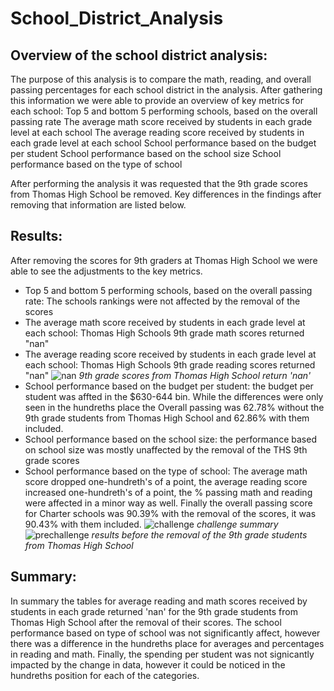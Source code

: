 # School_District_Analysis
## Overview of the school district analysis:
The purpose of this analysis is to compare the math, reading, and overall passing percentages for each school district in the analysis.  After gathering this information we were able to provide an overview of key metrics for each school:
Top 5 and bottom 5 performing schools, based on the overall passing rate
The average math score received by students in each grade level at each school
The average reading score received by students in each grade level at each school
School performance based on the budget per student
School performance based on the school size 
School performance based on the type of school 

After performing the analysis it was requested that the 9th grade scores from Thomas High School be removed.  Key differences in the findings after removing that information are listed below.

## Results:
After removing the scores for 9th graders at Thomas High School we were able to see the adjustments to the key metrics.
- Top 5 and bottom 5 performing schools, based on the overall passing rate: The schools rankings were not affected by the removal of the scores
- The average math score received by students in each grade level at each school: Thomas High Schools 9th grade math scores returned "nan"
- The average reading score received by students in each grade level at each school: Thomas High Schools 9th grade reading scores returned "nan"
![nan](https://user-images.githubusercontent.com/91269696/149867068-ac03c290-db7b-4d6f-b87f-8b1afd27ac06.PNG)
*9th grade scores from Thomas High School return 'nan'*
- School performance based on the budget per student: the budget per student was affted in the $630-644 bin.  While the differences were only seen in the hundreths place the Overall passing was 62.78% without the 9th grade students from Thomas High School and 62.86% with them included.
- School performance based on the school size: the performance based on school size was mostly unaffected by the removal of the THS 9th grade scores
- School performance based on the type of school: The average math score dropped one-hundreth's of a point, the average reading score increased one-hundreth's of a point, the % passing math and reading were affected in a minor way as well. Finally the overall passing score for Charter schools was 90.39% with the removal of the scores, it was 90.43% with them included.
![challenge](https://user-images.githubusercontent.com/91269696/149866876-9cdcc396-fbfb-4762-b445-cf50941be070.PNG)
*challenge summary*
![prechallenge](https://user-images.githubusercontent.com/91269696/149866988-2c9bdcb0-5088-468e-8a06-520e0ce8ca04.PNG)
*results before the removal of the 9th grade students from Thomas High School*

## Summary:
In summary the tables for average reading and math scores received by students in each grade returned 'nan' for the 9th grade students from Thomas High School after the removal of their scores.  The school performance based on type of school was not significantly affect, however there was a difference in the hundreths place for averages and percentages in reading and math.  Finally, the spending per student was not signicantly impacted by the change in data, however it could be noticed in the hundreths position for each of the categories.
